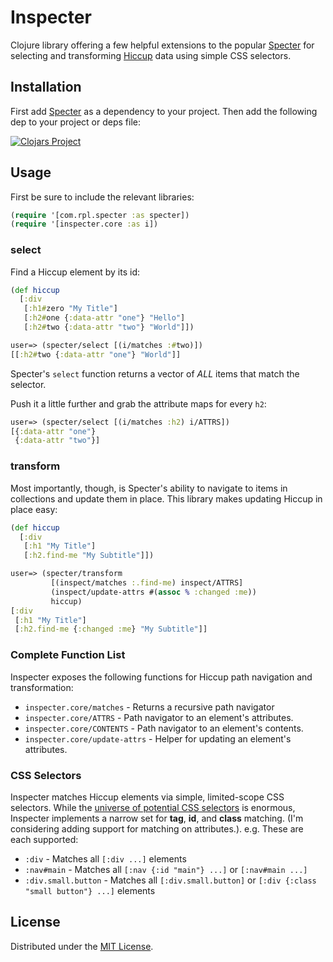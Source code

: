 # Inspecter

Clojure library offering a few helpful extensions to the
popular [Specter](https://github.com/redplanetlabs/specter)
for selecting and transforming [Hiccup](https://github.com/weavejester/hiccup) data using
simple CSS selectors.

## Installation
First add [Specter](https://github.com/redplanetlabs/specter) as a dependency to
your project. Then add the following dep to your project or deps file:

[![Clojars Project](https://img.shields.io/clojars/v/com.teachbanzai/inspecter.svg)](https://clojars.org/com.teachbanzai/inspecter)

## Usage

First be sure to include the relevant libraries:

```clojure
(require '[com.rpl.specter :as specter])
(require '[inspecter.core :as i])
```

### select

Find a Hiccup element by its id:

```clojure
(def hiccup
  [:div
   [:h1#zero "My Title"]
   [:h2#one {:data-attr "one"} "Hello"]
   [:h2#two {:data-attr "two"} "World"]])

user=> (specter/select [(i/matches :#two)])
[[:h2#two {:data-attr "one"} "World"]]
```

Specter's `select` function returns a vector of _ALL_ items that match the selector.

Push it a little further and grab the attribute maps for every `h2`:

```clojure
user=> (specter/select [(i/matches :h2) i/ATTRS])
[{:data-attr "one"}
 {:data-attr "two"}]
```

### transform

Most importantly, though, is Specter's ability to navigate to items in collections and update 
them in place. This library makes updating Hiccup in place easy:

```clojure
(def hiccup
  [:div
   [:h1 "My Title"]
   [:h2.find-me "My Subtitle"]])

user=> (specter/transform
         [(inspect/matches :.find-me) inspect/ATTRS]
         (inspect/update-attrs #(assoc % :changed :me))
         hiccup)
[:div
 [:h1 "My Title"]
 [:h2.find-me {:changed :me} "My Subtitle"]]
```

### Complete Function List

Inspecter exposes the following functions for Hiccup path navigation and transformation:

- `inspecter.core/matches` - Returns a recursive path navigator
- `inspecter.core/ATTRS` - Path navigator to an element's attributes.
- `inspecter.core/CONTENTS` - Path navigator to an element's contents.
- `inspecter.core/update-attrs` - Helper for updating an element's attributes.

### CSS Selectors

Inspecter matches Hiccup elements via simple, limited-scope CSS selectors. While the 
[universe of potential CSS selectors](https://www.w3.org/TR/selectors-4/) is enormous, 
Inspecter implements a narrow set for **tag**, **id**, and **class** matching. (I'm considering 
adding support for matching on attributes.). e.g. These are each supported:

* `:div` - Matches all `[:div ...]` elements
* `:nav#main` - Matches all `[:nav {:id "main"} ...]` or `[:nav#main ...]`
* `:div.small.button` - Matches all `[:div.small.button]` or `[:div {:class "small button"} ...]` elements
 
## License

Distributed under the [MIT License](https://github.com/banzai-inc/inspecter/blob/main/LICENSE).
